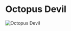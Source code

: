 # Octopus Devil

![Octopus Devil](https://static.wikia.nocookie.net/chainsaw-man/images/5/58/Octopus_Devil_Arm.png/revision/latest/scale-to-width-down/350?cb=20200505104243)

